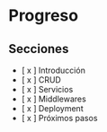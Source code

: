 # Progreso

## Secciones
- [ x ] Introducción
- [ x ] CRUD
- [ x ] Servicios
- [ x ] Middlewares
- [ x ] Deployment
- [ x ] Próximos pasos
